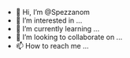- 👋 Hi, I’m @Spezzanom
- 👀 I’m interested in ...
- 🌱 I’m currently learning ...
- 💞️ I’m looking to collaborate on ...
- 📫 How to reach me ...

<!---
Spezzanom/Spezzanom is a ✨ special ✨ repository because its `README.md` (this file) appears on your GitHub profile.
You can click the Preview link to take a look at your changes.
--->
